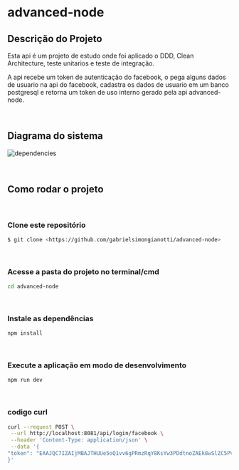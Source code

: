 # advanced-node

## Descrição do Projeto

Esta api é um projeto de estudo onde foi aplicado o DDD, Clean Architecture, teste unitarios e teste de integração.

A api recebe um token de autenticação do facebook, o pega alguns dados de usuario na api do facebook, cadastra os dados de usuario em um banco postgresql e retorna um token de uso interno gerado pela api advanced-node.

</br>

## Diagrama do sistema

![dependencies](https://user-images.githubusercontent.com/26278442/177904473-8f43f4c0-9faa-4287-bbf7-e47048c35510.png)

</br>

## Como rodar o projeto

</br>

### Clone este repositório

```sh
$ git clone <https://github.com/gabrielsimongianotti/advanced-node>
```

</br>

### Acesse a pasta do projeto no terminal/cmd

```sh
cd advanced-node
```

</br>

### Instale as dependências

```sh
npm install
```

</br>

### Execute a aplicação em modo de desenvolvimento

```sh
npm run dev
```

</br>

### codigo curl

```sh
curl --request POST \
 --url http://localhost:8081/api/login/facebook \
 --header 'Content-Type: application/json' \
 --data '{
"token": "EAAJQC7IZAIjMBAJTHUUe5oQ1vv6gPRmzRqY8KsYw3PDdtnoZAEk8wSlZC5PVQOZCvKu1yRBAErFgrazCsSZCYje4Y7LBZA8vrMMgwHtWvYkYxcie5ciyiQeNocWdCPVu1PlXl3qeslgx5kZBZC6V88IanE70ZC95uZA3HDrsdt71ZBVcs794p3AGnzavnAMoiQmy5bvxqtHFR341URul76ZCNIxW"
}'
```
